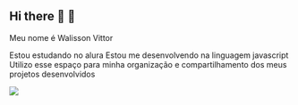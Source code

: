 ## Hi there 👋 🖤

Meu nome é Walisson Vittor

Estou estudando no alura
Estou me desenvolvendo na linguagem javascript
Utilizo esse espaço para minha organização e compartilhamento dos meus projetos desenvolvidos 

![](https://media1.tenor.com/m/0a3lU4XMheUAAAAC/elmo-storm.gif)
